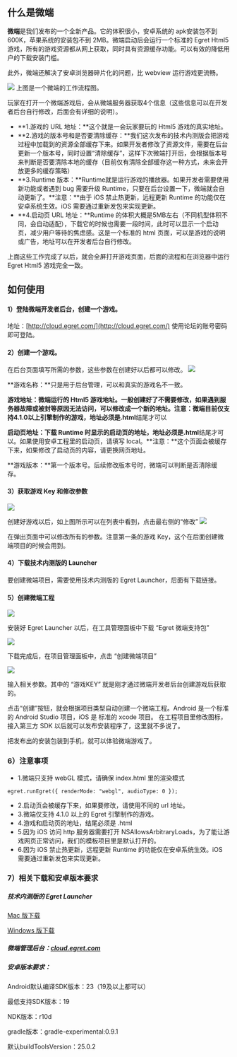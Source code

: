 ## 什么是微端
**微端**是我们发布的一个全新产品。它的体积很小，安卓系统的 apk安装包不到 600K，苹果系统的安装包不到 2MB。微端启动后会运行一个标准的 Egret Html5 游戏，所有的游戏资源都从网上获取，同时具有资源缓存功能。可以有效的降低用户的下载安装门槛。

此外，微端还解决了安卓浏览器碎片化的问题，比 webview 运行游戏更流畅。

![](./assets/p0.png)
上图是一个微端的工作流程图。

玩家在打开一个微端游戏后，会从微端服务器获取4个信息（这些信息可以在开发者后台自行修改，后面会有详细的说明）。

* **1.游戏的 URL 地址：**这个就是一会玩家要玩的 Html5 游戏的真实地址。
* **2.游戏的版本号和是否要清除缓存：**我们这次发布的技术内测版会把游戏过程中加载到的资源全部缓存下来。如果开发者修改了资源文件，需要在后台更新一个版本号，同时设置“清除缓存”，这样下次微端打开后，会根据版本号来判断是否要清除本地的缓存（目前仅有清除全部缓存这一种方式，未来会开放更多的缓存策略）
* **3.Runtime 版本：**Runtime就是运行游戏的播放器。如果开发者需要使用新功能或者遇到 bug 需要升级 Runtime，只要在后台设置一下，微端就会自动更新了。**注意：**由于 iOS 禁止热更新，远程更新 Runtime 的功能仅在安卓系统生效。iOS 需要通过重新发包来实现更新。
* **4.启动页 URL 地址：**Runtime 的体积大概是5MB左右（不同机型体积不同，会自动适配），下载它的时候也需要一段时间，此时可以显示一个启动页，减少用户等待的焦虑感。这是一个标准的 html 页面，可以是游戏的说明或广告，地址可以在开发者后台自行修改。

上面这些工作完成了以后，就会全屏打开游戏页面，后面的流程和在浏览器中运行 Egret Html5 游戏完全一致。
## 如何使用
#### 1）登陆微端开发者后台，创建一个游戏。

地址：[http://cloud.egret.com/](http://cloud.egret.com/)  使用论坛的账号密码即可登陆。

#### 2）创建一个游戏。
在后台页面填写所需的参数，这些参数在创建好以后都可以修改。
![](./assets/p1.png)

**游戏名称：**只是用于后台管理，可以和真实的游戏名不一致。

**游戏地址：**微端运行的 Html5 游戏地址。一般创建好了不需要修改，如果遇到服务器故障或被封等原因无法访问，可以修改成一个新的地址。**注意：**微端目前仅支持**4.1.0**以上引擎制作的游戏，地址必须是**.html**结尾才可以

**启动页地址：**下载 Runtime 时显示的启动页的地址，地址必须是**.html**结尾才可以。如果使用安卓工程里的启动页，请填写 local。**注意：**这个页面会被缓存下来，如果修改了启动页的内容，请更换网页地址。

**游戏版本：**第一个版本号。后续修改版本号时，微端可以判断是否清除缓存。

#### 3）获取游戏 Key 和修改参数
![](./assets/p2.png)

创建好游戏以后，如上图所示可以在列表中看到，点击最右侧的“修改”
![](./assets/p3.png)

在弹出页面中可以修改所有的参数。注意第一条的游戏 Key，这个在后面创建微端项目的时候会用到。

#### 4）下载技术内测版的 Launcher
要创建微端项目，需要使用技术内测版的 Egret Launcher，后面有下载链接。

#### 5）创建微端工程
![](./assets/p4.png)

安装好 Egret Launcher 以后，在工具管理面板中下载 “Egret 微端支持包”

![](./assets/p5.png)

下载完成后，在项目管理面板中，点击 “创建微端项目”

![](./assets/p6.png)

输入相关参数。其中的 “游戏KEY”  就是刚才通过微端开发者后台创建游戏后获取的。

点击“创建”按钮，就会根据项目类型自动创建一个微端工程。Android 是一个标准的 Android Studio 项目，iOS 是 标准的 xcode 项目。
在工程项目里修改图标，接入第三方 SDK 以后就可以发布安装程序了，这里就不多说了。

把发布出的安装包装到手机，就可以体验微端游戏了。

### 6）注意事项
* 1.微端只支持 webGL 模式，请确保 index.html 里的渲染模式
```
egret.runEgret({ renderMode: "webgl", audioType: 0 });
```

* 2.启动页会被缓存下来，如果要修改，请使用不同的 url 地址。
* 3.微端仅支持 4.1.0 以上的 Egret 引擎制作的游戏。
* 4.游戏和启动页的地址，结尾必须是 .html 
* 5.因为 iOS 访问 http 服务器需要打开 NSAllowsArbitraryLoads，为了能让游戏网页正常访问，我们的模板项目里是默认打开的。
* 6.因为 iOS 禁止热更新，远程更新 Runtime 的功能仅在安卓系统生效。iOS 需要通过重新发包来实现更新。

### 7）相关下载和安卓版本要求
##### 技术内测版的 Egret Launcher

[Mac 版下载](http://tool.egret-labs.org/EgretLauncher/EgretLauncherForWeiduan-v0.6.4.dmg)

[Windows 版下载](http://tool.egret-labs.org/EgretLauncher/EgretLauncherForWeiduan-v0.6.4.exe)

##### 微端管理后台：[cloud.egret.com](http://cloud.egret.com)

##### 安卓版本要求：
Android默认编译SDK版本：23（19及以上都可以）

最低支持SDK版本：19

NDK版本：r10d

gradle版本：gradle-experimental:0.9.1

默认buildToolsVersion：25.0.2



